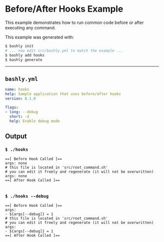 # Before/After Hooks Example

This example demonstrates how to run common code before or after executing any
command.

This example was generated with:

```bash
$ bashly init
# ... now edit src/bashly.yml to match the example ...
$ bashly add hooks
$ bashly generate
```

-----

## `bashly.yml`

````yaml
name: hooks
help: Sample application that uses before/after hooks
version: 0.1.0

flags:
- long: --debug
  short: -d
  help: Enable debug mode
````



## Output

### `$ ./hooks`

````shell
==[ Before Hook Called ]==
args: none
# this file is located in 'src/root_command.sh'
# you can edit it freely and regenerate (it will not be overwritten)
args: none
==[ After Hook Called ]==


````

### `$ ./hooks --debug`

````shell
==[ Before Hook Called ]==
args:
- ${args[--debug]} = 1
# this file is located in 'src/root_command.sh'
# you can edit it freely and regenerate (it will not be overwritten)
args:
- ${args[--debug]} = 1
==[ After Hook Called ]==


````



